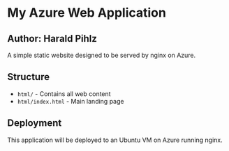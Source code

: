 # My Azure Web Application

## Author: Harald Pihlz

A simple static website designed to be served by nginx on Azure.

## Structure
- `html/` - Contains all web content
- `html/index.html` - Main landing page

## Deployment
This application will be deployed to an Ubuntu VM on Azure running nginx.
